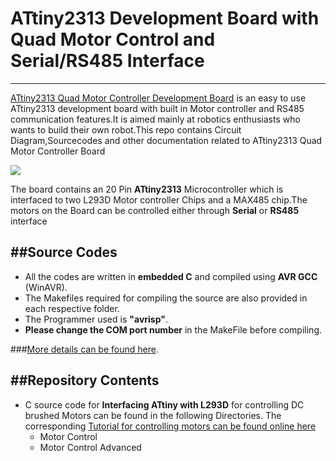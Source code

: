 # ATtiny2313 Development Board with Quad Motor Control and Serial/RS485 Interface 
---------------------------------------------------------------------------------------------------------------------------------
<a href ="http://www.xanthium.in/buy-atmel-avr-attiny2313-quad-motor-control-development-board-serial-rs485-interface">ATtiny2313 Quad Motor Controller Development Board</a> is an easy to use ATtiny2313 development board with built in Motor controller and RS485 communication features.It is aimed mainly at robotics enthusiasts who wants to build their own robot.This repo contains Circuit Diagram,Sourcecodes and other documentation related to ATtiny2313 Quad Motor Controller Board

<img src = "http://www.xanthium.in/sites/default/files/site-images/attiny2313-motor-control-board/attiny2313-quad-motor-control-development-board-640px.jpg"/>

The board contains an 20 Pin **ATtiny2313** Microcontroller which is interfaced to two L293D Motor controller Chips and a MAX485 chip.The motors on the Board can be controlled either through **Serial** or **RS485** interface 

##Source Codes 
-------------------------------------------------------------------------------------------------------------------------------------
- All the codes are written in **embedded C** and compiled using **AVR GCC** (WinAVR).
- The Makefiles required for compiling the source are also provided in each respective folder.
- The Programmer used is **"avrisp"**.
- **Please change the  COM port number** in the MakeFile before compiling. 

###<a href ="http://www.xanthium.in/buy-atmel-avr-attiny2313-quad-motor-control-development-board-serial-rs485-interface">More details can be found here</a>. 

##Repository Contents 
-------------------------------------------------------------------------------------------------------------------------------------
- C source code for **Interfacing ATtiny with L293D** for controlling DC brushed Motors can be found in the following Directories.
 The corresponding <a href ="http://www.xanthium.in/controlling-4-motors-bidirectionally-using-l293d-atmel-avr-attiny2313a-microcontroller-tutorial">Tutorial for controlling motors can be found online here</a> 
  - Motor Control
  - Motor Control Advanced
